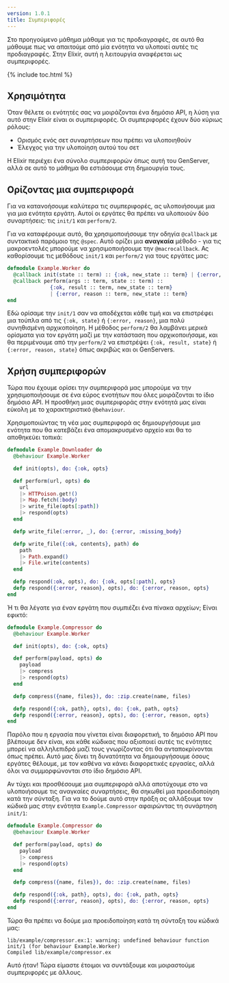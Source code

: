 ```yaml
---
version: 1.0.1
title: Συμπεριφορές
---
```


Στο προηγούμενο μάθημα μάθαμε για τις προδιαγραφές, σε αυτό θα μάθουμε πως να απαιτούμε από μία ενότητα να υλοποιεί αυτές τις προδιαγραφές.  Στην Elixir, αυτή η λειτουργία αναφέρεται ως συμπεριφορές.

{% include toc.html %}

## Χρησιμότητα

Όταν θέλετε οι ενότητές σας να μοιράζονται ένα δημόσιο API, η λύση για αυτό στην Elixir είναι οι συμπεριφορές.  Οι συμπεριφορές έχουν δύο κύριως ρόλους:

+ Ορισμός ενός σετ συναρτήσεων που πρέπει να υλοποιηθούν
+ Έλεγχος για την υλοποίηση αυτού του σετ

Η Elixir περιέχει ένα σύνολο συμπεριφορών όπως αυτή του GenServer, αλλά σε αυτό το μάθημα θα εστιάσουμε στη δημιουργία τους.

## Ορίζοντας μια συμπεριφορά

Για να κατανοήσουμε καλύτερα τις συμπεριφορές, ας υλοποιήσουμε μια για μια ενότητα εργάτη.  Αυτοί οι εργάτες θα πρέπει να υλοποιούν δύο συναρτήσεις: τις `init/1` και `perform/2`.

Για να καταφέρουμε αυτό, θα χρησιμοποιήσουμε την οδηγία `@callback` με συντακτικό παρόμοιο της `@spec`.  Αυτό ορίζει μια __αναγκαία__ μέθοδο - για τις μακροεντολές μπορούμε να χρησιμοποιήσουμε την `@macrocallback`.  Ας καθορίσουμε τις μεθόδους `init/1` και `perform/2` για τους εργάτες μας:

```elixir
defmodule Example.Worker do
  @callback init(state :: term) :: {:ok, new_state :: term} | {:error, reason :: term}
  @callback perform(args :: term, state :: term) ::
              {:ok, result :: term, new_state :: term}
              | {:error, reason :: term, new_state :: term}
end
```

Εδώ ορίσαμε την `init/1` σαν να αποδέχεται κάθε τιμή και να επιστρέφει μια τούπλα από τις `{:ok, state}` ή `{:error, reason}`, μια πολύ συνηθισμένη αρχικοποίηση.  Η μέθοδος `perform/2` θα λαμβάνει μερικά ορίσματα για τον εργάτη μαζί με την κατάσταση που αρχικοποιήσαμε, και θα περιμένουμε από την `perform/2` να επιστρέψει `{:ok, result, state}` ή `{:error, reason, state}` όπως ακριβώς και οι GenServers.

## Χρήση συμπεριφορών

Τώρα που έχουμε ορίσει την συμπεριφορά μας μπορούμε να την χρησιμοποιήσουμε σε ένα εύρος ενοτήτων που όλες μοιράζονται το ίδιο δημόσιο API.  Η προσθήκη μιας συμπεριφοράς στην ενότητά μας είναι εύκολη με το χαρακτηριστικό `@behaviour`.

Χρησιμοποιώντας τη νέα μας συμπεριφορά ας δημιουργήσουμε μια ενότητα που θα κατεβάζει ένα απομακρυσμένο αρχείο και θα το αποθηκεύει τοπικά:

```elixir
defmodule Example.Downloader do
  @behaviour Example.Worker

  def init(opts), do: {:ok, opts}

  def perform(url, opts) do
    url
    |> HTTPoison.get!()
    |> Map.fetch(:body)
    |> write_file(opts[:path])
    |> respond(opts)
  end

  defp write_file(:error, _), do: {:error, :missing_body}

  defp write_file({:ok, contents}, path) do
    path
    |> Path.expand()
    |> File.write(contents)
  end

  defp respond(:ok, opts), do: {:ok, opts[:path], opts}
  defp respond({:error, reason}, opts), do: {:error, reason, opts}
end
```

Ή τι θα λέγατε για έναν εργάτη που συμπιέζει ένα πίνακα αρχείων;  Είναι εφικτό:

```elixir
defmodule Example.Compressor do
  @behaviour Example.Worker

  def init(opts), do: {:ok, opts}

  def perform(payload, opts) do
    payload
    |> compress
    |> respond(opts)
  end

  defp compress({name, files}), do: :zip.create(name, files)

  defp respond({:ok, path}, opts), do: {:ok, path, opts}
  defp respond({:error, reason}, opts), do: {:error, reason, opts}
end
```

Παρόλο που η εργασία που γίνεται είναι διαφορετική, το δημόσιο API που βλέπουμε δεν είναι, και κάθε κώδικας που αξιοποιεί αυτές τις ενότητες μπορεί να αλληλεπιδρά μαζί τους γνωρίζοντας ότι θα ανταποκρίνονται όπως πρέπει. Αυτό μας δίνει τη δυνατότητα να δημιουργήσουμε όσους εργάτες θέλουμε, με τον καθένα να κάνει διαφορετικές εργασίες, αλλά όλοι να συμμορφώνονται στο ίδιο δημόσιο API.

Αν τύχει και προσθέσουμε μια συμπεριφορά αλλά αποτύχουμε στο να υλοποιήσουμε τις αναγκαίες συναρτήσεις, θα σηκωθεί μια προειδοποίηση κατά την σύνταξη. Για να το δούμε αυτό στην πράξη ας αλλάξουμε τον κώδικά μας στην ενότητα `Example.Compressor` αφαιρώντας τη συνάρτηση `init/1`:

```elixir
defmodule Example.Compressor do
  @behaviour Example.Worker

  def perform(payload, opts) do
    payload
    |> compress
    |> respond(opts)
  end

  defp compress({name, files}), do: :zip.create(name, files)

  defp respond({:ok, path}, opts), do: {:ok, path, opts}
  defp respond({:error, reason}, opts), do: {:error, reason, opts}
end
```

Τώρα θα πρέπει να δούμε μια προειδοποίηση κατά τη σύνταξη του κώδικά μας:

```shell
lib/example/compressor.ex:1: warning: undefined behaviour function init/1 (for behaviour Example.Worker)
Compiled lib/example/compressor.ex
```

Αυτό ήταν! Τώρα είμαστε έτοιμοι να συντάξουμε και μοιραστούμε συμπεριφορές με άλλους.
